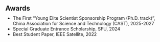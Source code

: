 <h1 id="awards"></h1>

<h2 style="margin: 50px 0px 10px;">Awards</h2>

<ul style="margin:0 0 5px;">
  <li>The First “Young Elite Scientist Sponsorship Program (Ph.D. track)”, China Association for Science and Technology (CAST), 2025-2027</li>
  <li>Special Graduate Entrance Scholarship, SFU, 2024</li>
  <li>Best Student Paper, IEEE Satellite, 2022</li>
</ul>

